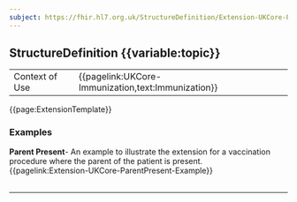 ```yaml
---
subject: https://fhir.hl7.org.uk/StructureDefinition/Extension-UKCore-ParentPresent
---
```

## StructureDefinition {{variable:topic}}

<table id="addToTranspose">
<tr><td>Context of Use</td>
<td>{{pagelink:UKCore-Immunization,text:Immunization}}</td>
</tr>
</table>

{{page:ExtensionTemplate}}

<div id="Examples" class="tabcontent">
  <h3>Examples</h3>
  <b>Parent Present</b>- An example to illustrate the extension for a vaccination procedure where the parent of the patient is present.<br>
  {{pagelink:Extension-UKCore-ParentPresent-Example}}
  <br><br>
</div>

---
